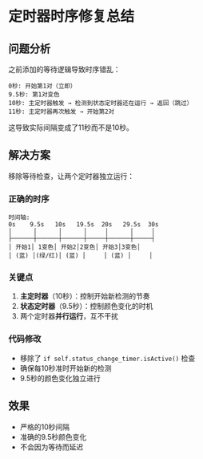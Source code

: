 # 定时器时序修复总结

## 问题分析

之前添加的等待逻辑导致时序错乱：
```
0秒: 开始第1对（立即）
9.5秒: 第1对变色
10秒: 主定时器触发 → 检测到状态定时器还在运行 → 返回（跳过）
11秒: 主定时器再次触发 → 开始第2对
```

这导致实际间隔变成了11秒而不是10秒。

## 解决方案

移除等待检查，让两个定时器独立运行：

### 正确的时序
```
时间轴:
0s    9.5s   10s   19.5s  20s   29.5s  30s
│      │      │      │     │      │     │
├──────┼──────┼──────┼─────┼──────┼─────┤
│ 开始1│ 1变色│ 开始2│2变色│ 开始3│3变色│
│ (蓝) │(绿/红)│ (蓝) │     │ (蓝) │     │
```

### 关键点
1. **主定时器**（10秒）：控制开始新检测的节奏
2. **状态定时器**（9.5秒）：控制颜色变化的时机
3. 两个定时器**并行运行**，互不干扰

### 代码修改
- 移除了 `if self.status_change_timer.isActive()` 检查
- 确保每10秒准时开始新的检测
- 9.5秒的颜色变化独立进行

## 效果
- 严格的10秒间隔
- 准确的9.5秒颜色变化
- 不会因为等待而延迟